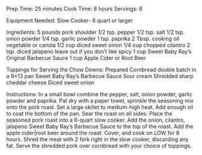 Prep Time: 25 minutes
Cook Time: 8 hours
Servings: 8

Equipment Needed: Slow Cooker- 6 quart or larger

Ingredients:
5 pounds pork shoulder
1/2 tsp. pepper
1/2 tsp. salt
1/2 tsp. onion powder
1/4 tsp. garlic powder
1 tsp. paprika
2 Tbsp. cooking oil vegetable or canola
1/2 cup diced sweet onion
1/4 cup chopped cilantro
2 tsp. diced jalapeno leave out if you don’t like spicy
1 cup Sweet Baby Ray’s Original Barbecue Sauce
1 cup Apple Cider or Root Beer

Toppings for Serving the Chow Downs:
Prepared Cornbread double batch in a 9×13 pan
Sweet Baby Ray’s Barbecue Sauce
Sour cream
Shredded sharp cheddar cheese
Diced sweet onion

Instructions:
In a small bowl combine the pepper, salt, onion powder, garlic powder and paprika. 
Pat dry with a paper towel, sprinkle the seasoning mix onto the pork roast.
Set a large skillet to medium-high heat.
Add enough oil to coat the bottom of the pan. Sear the roast on all sides.
Place the seasoned pork roast into a 6-quart slow cooker.
Add the onion, cilantro, jalapeno Sweet Baby Ray’s Barbecue Sauce to the top of the roast.
Add the apple cider|root beer around the roast.
Cover, and cook on LOW for 8 hours.
Shred the meat with 2 fork right in the slow cooker, discarding any fat.
Serve the shredded pork over cornbread with your choice of toppings.
